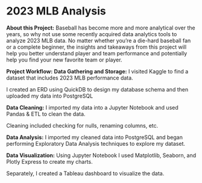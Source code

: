 # 2023 MLB Analysis

**About this Project:**
Baseball has become more and more analytical over the years, so why not use some recently acquired data analytics tools to analyze 2023 MLB data. No matter whether you’re a die-hard baseball fan or a complete beginner, the insights and takeaways from this project will help you better understand player and team performance and potentially help you find your new favorite team or player. 

**Project Workflow:**
**Data Gathering and Storage:** I visited Kaggle to find a dataset that includes 2023 MLB performance data. 

I created an ERD using QuickDB to design my database schema and then uploaded my data into PostgreSQL

**Data Cleaning:**
I imported my data into a Jupyter Notebook and used Pandas & ETL to clean the data. 

Cleaning included checking for nulls, renaming columns, etc. 

**Data Analysis:**
I imported my cleaned data into PostgreSQL and began performing Exploratory Data Analysis techniques to explore my dataset.

**Data Visualization:**
Using Jupyter Notebook I used Matplotlib, Seaborn,  and Plotly Express to create my charts. 

Separately, I created a Tableau dashboard to visualize the data. 


